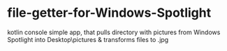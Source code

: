 # file-getter-for-Windows-Spotlight
kotlin console simple app, that pulls directory with pictures from Windows Spotlight into Desktop\pictures &amp; transforms files to .jpg
